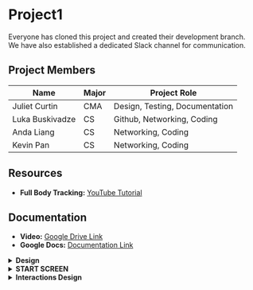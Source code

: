 # Project1

Everyone has cloned this project and created their development branch.  
We have also established a dedicated Slack channel for communication.

## Project Members

| Name            | Major | Project Role                          |
|-----------------|-------|---------------------------------------|
| Juliet Curtin   | CMA   | Design, Testing, Documentation        |
| Luka Buskivadze | CS    | Github, Networking, Coding            |
| Anda Liang      | CS    | Networking, Coding                    |
| Kevin Pan       | CS    | Networking, Coding                    |

## Resources

- **Full Body Tracking:** [YouTube Tutorial](https://www.youtube.com/watch?v=XsuZzkuRJls)

## Documentation

- **Video:** [Google Drive Link](https://drive.google.com/file/d/1KTGg_xEC7w5CtDTTV4u8Lfzdq7C3pBDO/view?usp=sharing)
- **Google Docs:** [Documentation Link](https://docs.google.com/document/d/1MNm1wzhELmtL3zWZq8YknuVYYHkd-Rv-Vy4yR8dvoDA/edit?usp=sharing)

<details>
<summary><strong>Design</strong></summary>

- **Color Palette:** Vibrant and contrasting colors to highlight players, the ball, and goals, while maintaining a nostalgic feel.
- **Environment:** Stadium modeled after iconic MLS arena from the past.
- **Goalie Design:** Classic goalie uniforms.
- **Animations:** Realistic goalie movements, dives, and reactions, utilizing motion capture technology for authenticity.
- **Player Perspective:** First-person perspective.
- **Scoring System:** Traditional scoring, tab that keeps track of goals.
- **Crowd Noise:** Dynamic crowd reactions that respond to the player’s performance, enhancing the immersive experience.
- **Sound Effects:** Realistic sounds for actions like ball kicks, goal posts hits, and player movements.
- **Spatial Awareness:** Ensuring players have a sense of their virtual environment to navigate the goalpost effectively and make saves.

</details>

<details>
<summary><strong>START SCREEN</strong></summary>

**Elements and Mood:**  
Visual: The user is positioned as a goalie on a soccer field, facing an opposing goal that serves as the interactive start menu, set against a backdrop of energetically cheering fans.

**Why This Start Screen:**  
- **Immediacy:** Placing the user directly in the goalie position immediately immerses them in the core experience of the game, aligning with the game’s focus on goalkeeping duels.
- **Anticipation:** Viewing the opposing goal and seeing the crowd sets the stage and builds anticipation, subtly communicating that they will soon be part of an exciting match-up.
- **Simplicity:** The straightforward environment avoids overwhelming the user with too many initial options or information, making it welcoming for users of all experience levels.

**What is Next in Future Design?**  
In the subsequent phases of design, audio elements, and interactive features will be integrated to enhance user engagement right from the home screen. The incorporation of spatial audio will immerse users in an auditory environment, where cheers from the fans, subtle field noises, and dynamic commentary come from all directions. Furthermore, the ability to physically interact with the soccer ball on the home screen will be introduced; users can pick it up and shoot it toward the goal, where the buttons are placed. Shooting the ball at a button will activate the corresponding option. Additionally, to augment the 3D visual experience, we will add more depth to the background.

**What is the Mood?**  
The overarching mood will be excitement, anticipation, and energetic readiness. The user, when entering the virtual space, should immediately be in a wave of exhilaration and be mentally and physically ready to dive into action.

**How Will We Achieve That Mood?**  
Achieving the desired mood will be achieved through a combination of visual cues, soundscapes, and interactive elements. The fans in the stands will not just be visual entities but will cheer, chant, and react dynamically to the user’s actions. Sound effects will be realistically designed, providing an authentic experience. Moreover, the visual and interactive elements will be crafted to be responsive and engaging; for instance, successfully hitting a button with the ball might trigger a round of applause or a celebratory cheer from the crowd.

</details>

<details>
<summary><strong>Interactions Design</strong></summary>

We have an interactable ball. Planning to do SFX interactable and inter-object interactables, i.e. cheering sounds when the ball makes contact with the net or the opposing goalie stops the ball. We are not using the default red raycast, because it feels as though that might interfere with the natural feel of the game. Not sure what is meant by “is the distance grab a good match?” For hands and controllers we are going to attempt to download character models from the asset store, but if we are unable we can create cubes for hands and a head. The user body will stay the same throughout the entire experience as they will be the player the entire time. We plan on using continuous locomotion for movement and adding field boundaries to restrict where players can go on the field.

</details>
